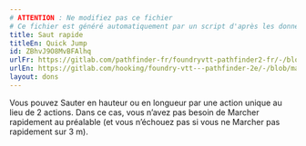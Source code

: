 ```yaml
---
# ATTENTION : Ne modifiez pas ce fichier
# Ce fichier est généré automatiquement par un script d'après les données du module Foundry VTT officiel et de sa traduction
title: Saut rapide
titleEn: Quick Jump
id: ZBhvJ9O8MvBFAlhq
urlFr: https://gitlab.com/pathfinder-fr/foundryvtt-pathfinder2-fr/-/blob/master/data/feats/ZBhvJ9O8MvBFAlhq.htm
urlEn: https://gitlab.com/hooking/foundry-vtt---pathfinder-2e/-/blob/master/packs/data/feats.db/quick-jump.json
layout: dons
---
```

Vous pouvez Sauter en hauteur ou en longueur par une action unique au lieu de 2 actions. Dans ce cas, vous n’avez pas besoin de Marcher rapidement au préalable (et vous n’échouez pas si vous ne Marcher pas rapidement sur 3 m).
